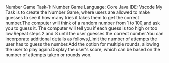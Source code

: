 Number Game
Task-1: Number Game
Language: Core Java
IDE: Vscode
My Task is to create the Number Game, where users are allowed to make guesses to see if how many tries it takes them to get the correct number.The computer will think of a random number from 1 to 100,and ask you to guess it. The computer will tell you if each guess is too high or too low.Repeat steps 2 and 3 until the user guesses the correct number.You can incorporate additional details as follows,Limit the number of attempts the user has to guess the number.Add the option for multiple rounds, allowing the user to play again.Display the user's score, which can be based on the number of attempts taken or rounds won.